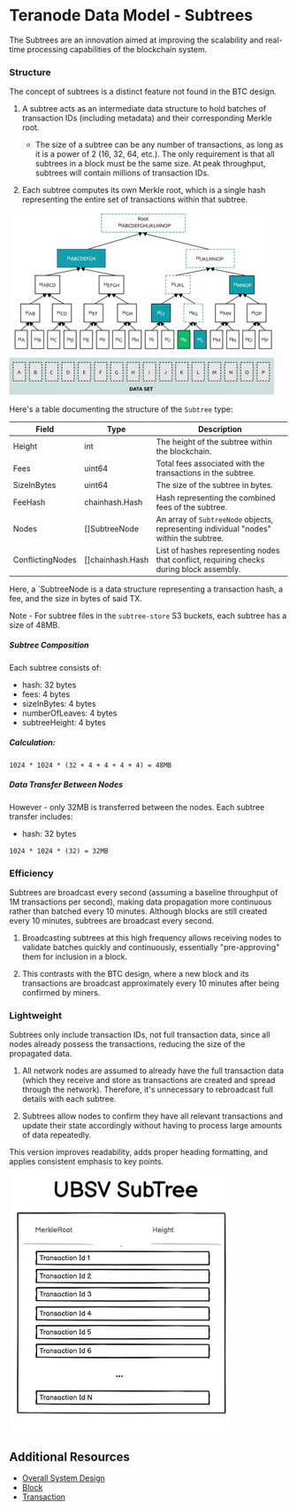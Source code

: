 # Teranode Data Model - Subtrees

The Subtrees are an innovation aimed at improving the scalability and real-time processing capabilities of the blockchain system.

### Structure

The concept of subtrees is a distinct feature not found in the BTC design.

1. A subtree acts as an intermediate data structure to hold batches of transaction IDs (including metadata) and their corresponding Merkle root.
    - The size of a subtree can be any number of transactions, as long as it is a power of 2 (16, 32, 64, etc.). The only requirement is that all subtrees in a block must be the same size. At peak throughput, subtrees will contain millions of transaction IDs.

2. Each subtree computes its own Merkle root, which is a single hash representing the entire set of transactions within that subtree.

![TERANODE_SUBTREE_MERKLE_ROOT.png](../architecture/img/TERANODE_SUBTREE_MERKLE_ROOT.png)

Here's a table documenting the structure of the `Subtree` type:

| Field            | Type                  | Description                                                                     |
|------------------|-----------------------|---------------------------------------------------------------------------------|
| Height           | int                   | The height of the subtree within the blockchain.                                |
| Fees             | uint64                | Total fees associated with the transactions in the subtree.                     |
| SizeInBytes      | uint64                | The size of the subtree in bytes.                                               |
| FeeHash          | chainhash.Hash        | Hash representing the combined fees of the subtree.                             |
| Nodes            | []SubtreeNode         | An array of `SubtreeNode` objects, representing individual "nodes" within the subtree. |
| ConflictingNodes | []chainhash.Hash      | List of hashes representing nodes that conflict, requiring checks during block assembly. |

Here, a `SubtreeNode is a data structure representing a transaction hash, a fee, and the size in bytes of said TX.

Note - For subtree files in the `subtree-store` S3 buckets, each subtree has a size of 48MB.

##### Subtree Composition

Each subtree consists of:
- hash: 32 bytes
- fees: 4 bytes
- sizeInBytes: 4 bytes
- numberOfLeaves: 4 bytes
- subtreeHeight: 4 bytes

##### Calculation:
```
1024 * 1024 * (32 + 4 + 4 + 4 + 4) = 48MB
```

##### Data Transfer Between Nodes

However - only 32MB is transferred between the nodes. Each subtree transfer includes:

- hash: 32 bytes
```
1024 * 1024 * (32) = 32MB
```


### Efficiency

Subtrees are broadcast every second (assuming a baseline throughput of 1M transactions per second), making data propagation more continuous rather than batched every 10 minutes. Although blocks are still created every 10 minutes, subtrees are broadcast every second.

1. Broadcasting subtrees at this high frequency allows receiving nodes to validate batches quickly and continuously, essentially "pre-approving" them for inclusion in a block.

2. This contrasts with the BTC design, where a new block and its transactions are broadcast approximately every 10 minutes after being confirmed by miners.

### Lightweight

Subtrees only include transaction IDs, not full transaction data, since all nodes already possess the transactions, reducing the size of the propagated data.

1. All network nodes are assumed to already have the full transaction data (which they receive and store as transactions are created and spread through the network). Therefore, it's unnecessary to rebroadcast full details with each subtree.

2. Subtrees allow nodes to confirm they have all relevant transactions and update their state accordingly without having to process large amounts of data repeatedly.

This version improves readability, adds proper heading formatting, and applies consistent emphasis to key points.

![TERANODE_SubTree.png](../architecture/img/TERANODE_SubTree.png)

## Additional Resources

- [Overall System Design](../architecture/teranode-overall-system-design.md)
- [Block](./block_data_model.md)
- [Transaction](./transaction_data_model.md)
